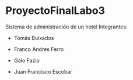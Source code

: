 # ProyectoFinalLabo3
 Sistema de administración de un hotel
 Integrantes:

- Tomás Buixados

- Franco Andres Ferro

- Galo Fazio

- Juan Francisco Escobar
